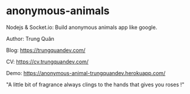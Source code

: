 # anonymous-animals
Nodejs & Socket.io: Build anonymous animals app like google.

Author: Trung Quân

Blog: https://trungquandev.com/

CV: https://cv.trungquandev.com/

Demo: https://anonymous-animal-trungquandev.herokuapp.com/

"A little bit of fragrance always clings to the hands that gives you roses !"
